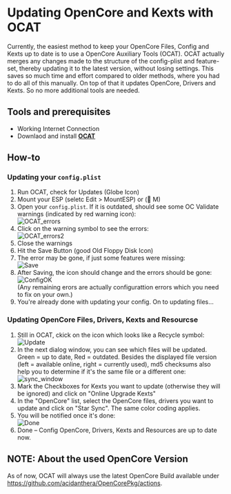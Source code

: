 # Updating OpenCore and Kexts with OCAT
Currently, the easiest method to keep your OpenCore Files, Config and Kexts up to date is to use a OpenCore Auxiliary Tools (OCAT). OCAT actually merges any changes made to the structure of the config-plist and feature-set, thereby updating it to the latest version, without losing settings. This saves so much time and effort compared to older methods, where you had to do all of this manually. On top of that it updates OpenCore, Drivers and Kexts. So no more additional tools are needed.

## Tools and prerequisites
- Working Internet Connection
- Downlaod and install [**OCAT**](https://github.com/ic005k/QtOpenCoreConfig/releases)
## How-to

### Updating your `config.plist`
1. Run OCAT, check for Updates (Globe Icon)
2. Mount your ESP (seletc Edit > MountESP) or ( M)
3. Open your `config.plist`. If it is outdated, should see some OC Validate warnings (indicated by red warning icon): </br>![OCAT_errors](https://user-images.githubusercontent.com/76865553/138106690-c44543f3-fe82-4369-b07c-02fab777651a.png)
4. Click on the warning symbol to see the errors: </br>![OCAT_errors2](https://user-images.githubusercontent.com/76865553/138106763-c84bfcdc-8813-46bd-9b2d-9537dc631aa2.png)
5. Close the warnings
6. Hit the Save Button (good Old Floppy Disk Icon)
7. The error may be gone, if just some features were missing:</br>
![Save](https://user-images.githubusercontent.com/76865553/138106803-0c118267-2f43-4ad6-802e-27efba7cd313.png)
8. After Saving, the icon should change and the errors should be gone: </br>
![ConfigOK](https://user-images.githubusercontent.com/76865553/138106894-a2a6de27-cc23-4203-85d0-7788e5eac6e2.png)</br>
(Any remaining erors are actually configurattion errors which you need to fix on your own.)
10. You're already done with updating your config. On to updating files…

### Updating OpenCore Files, Drivers, Kexts and Resourcse
1. Still in OCAT, ckick on the icon which looks like a Recycle symbol:</br> ![Update](https://user-images.githubusercontent.com/76865553/138106950-faeda539-632f-4083-b8cc-fba490428069.png)
2. In the next dialog window, you can see which files will be updated. Green = up to date, Red = outdated. Besides the displayed file version (left = available online, right = currently used), md5 checksums also help you to determine if it's the same file or a different one:</br> ![sync_window](https://user-images.githubusercontent.com/76865553/140287867-5b730ec4-a0f9-40ae-a355-7b319ddc24ca.png)
3. Mark the Checkboxes for Kexts you want to update (otherwise they will be ignored) and click on "Online Upgrade Kexts"
4. In the "OpenCore" list, select the OpenCore files, drivers you want to update and click on "Star Sync". The same color coding applies.
5. You will be notified once it's done:</br> ![Done](https://user-images.githubusercontent.com/76865553/138107072-9af89efb-2543-4f95-ab82-59748cf78306.png)
6. Done – Config OpenCore, Drivers, Kexts and Resources are up to date now.

## NOTE: About the used OpenCore Version
As of now, OCAT will always use the latest OpenCore Build available under https://github.com/acidanthera/OpenCorePkg/actions.
